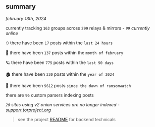 
## summary
_february 13th, 2024_

currently tracking `163` groups across `299` relays & mirrors - _`99` currently online_

⏲ there have been `17` posts within the `last 24 hours`

🦈 there have been `137` posts within the `month of february`

🪐 there have been `775` posts within the `last 90 days`

🏚 there have been `330` posts within the `year of 2024`

🦕 there have been `9612` posts `since the dawn of ransomwatch`

there are `96` custom parsers indexing posts

_`20` sites using v2 onion services are no longer indexed - [support.torproject.org](https://support.torproject.org/onionservices/v2-deprecation/)_

> see the project [README](https://github.com/joshhighet/ransomwatch#ransomwatch--) for backend technicals
